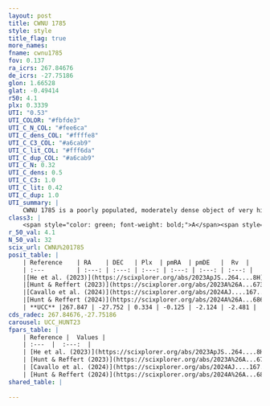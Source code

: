 ```yaml
---
layout: post
title: CWNU 1785
style: style
title_flag: true
more_names: 
fname: cwnu1785
fov: 0.137
ra_icrs: 267.84676
de_icrs: -27.75186
glon: 1.66528
glat: -0.49414
r50: 4.1
plx: 0.3339
UTI: "0.53"
UTI_COLOR: "#fbfde3"
UTI_C_N_COL: "#fee6ca"
UTI_C_dens_COL: "#ffffe8"
UTI_C_C3_COL: "#a6cab9"
UTI_C_lit_COL: "#fff6da"
UTI_C_dup_COL: "#a6cab9"
UTI_C_N: 0.32
UTI_C_dens: 0.5
UTI_C_C3: 1.0
UTI_C_lit: 0.42
UTI_C_dup: 1.0
UTI_summary: |
    CWNU 1785 is a poorly populated, moderately dense object of very high C3 quality. It was recently reported in the literature.
class3: |
    <span style="color: green; font-weight: bold;">A</span><span style="color: green; font-weight: bold;">A</span>
r_50_val: 4.1
N_50_val: 32
scix_url: CWNU%201785
posit_table: |
    | Reference    | RA    | DEC   | Plx  | pmRA  | pmDE   |  Rv  |
    | :---         | :---: | :---: | :---: | :---: | :---: | :---: |
    |[He et al. (2023)](https://scixplorer.org/abs/2023ApJS..264....8H) | 267.864 | -27.758 | 0.333 | -0.098 | -2.126 | -39.69 |
    |[Hunt & Reffert (2023)](https://scixplorer.org/abs/2023A%26A...673A.114H) | 267.901 | -27.742 | 0.336 | -0.128 | -2.14 | -6.559 |
    |[Cavallo et al. (2024)](https://scixplorer.org/abs/2024AJ....167...12C) | 267.87 | -27.766 | 0.335 | -- | -- | -- |
    |[Hunt & Reffert (2024)](https://scixplorer.org/abs/2024A%26A...686A..42H) | 267.901 | -27.742 | 0.336 | -0.128 | -2.14 | -6.559 |
    | **UCC** |267.847 | -27.752 | 0.334 | -0.125 | -2.124 | -2.481 | 
cds_radec: 267.84676,-27.75186
carousel: UCC_HUNT23
fpars_table: |
    | Reference |  Values |
    | :---  |  :---:  |
    | [He et al. (2023)](https://scixplorer.org/abs/2023ApJS..264....8H) | `A0=4.4, m-M=12.15, logAge=6.95` |
    | [Hunt & Reffert (2023)](https://scixplorer.org/abs/2023A%26A...673A.114H) | `AV50=3.604, diffAV50=2.606, MOD50=12.144, logAge50=7.235` |
    | [Cavallo et al. (2024)](https://scixplorer.org/abs/2024AJ....167...12C) | `AV50=3.74, dMod50=12.12, logAge50=7.85, [Fe/H]50=-1.04` |
    | [Hunt & Reffert (2024)](https://scixplorer.org/abs/2024A%26A...686A..42H) | `MassJ=1001.45` |
shared_table: |
    
---
```

